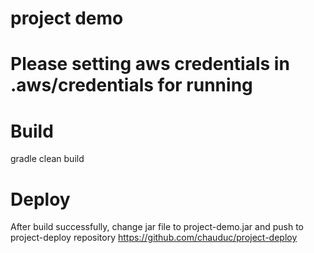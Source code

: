 # project demo
# Please setting aws credentials in .aws/credentials for running
# Build
gradle clean build

# Deploy
After build successfully, change jar file to project-demo.jar and push to project-deploy repository
https://github.com/chauduc/project-deploy